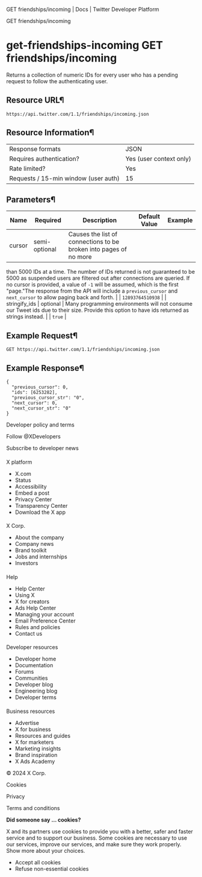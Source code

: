 
GET friendships/incoming | Docs | Twitter Developer Platform 

GET friendships/incoming

get-friendships-incoming
GET friendships/incoming
========================

Returns a collection of numeric IDs for every user who has a pending
request to follow the authenticating user.

Resource URL¶
-------------

`https://api.twitter.com/1.1/friendships/incoming.json`

Resource Information¶
---------------------

|  |  |
| --- | --- |
| Response formats | JSON |
| Requires authentication? | Yes (user context only) |
| Rate limited? | Yes |
| Requests / 15-min window (user auth) | 15 |

Parameters¶
-----------

| Name | Required | Description | Default Value | Example |
| --- | --- | --- | --- | --- |
| cursor | semi-optional | Causes the list of connections to be broken into pages of no more
than 5000 IDs at a time. The number of IDs returned is not guaranteed to
be 5000 as suspended users are filtered out after connections are
queried. If no cursor is provided, a value of `-1` will be
assumed, which is the first "page."The response from the API will
include a `previous_cursor` and `next_cursor` to
allow paging back and forth. |  | `12893764510938` |
| stringify\_ids | optional | Many programming environments will not consume our Tweet ids due to
their size. Provide this option to have ids returned as strings
instead. |  | `true` |

Example Request¶
----------------

`GET https://api.twitter.com/1.1/friendships/incoming.json`

Example Response¶
-----------------

```
{
  "previous_cursor": 0,
  "ids": [6253282],
  "previous_cursor_str": "0",
  "next_cursor": 0,
  "next_cursor_str": "0"
}
```

Developer policy and terms

Follow @XDevelopers

Subscribe to developer news

#### 
 X platform

* X.com
* Status
* Accessibility
* Embed a post
* Privacy Center
* Transparency Center
* Download the X app

#### 
 X Corp.

* About the company
* Company news
* Brand toolkit
* Jobs and internships
* Investors

#### 
 Help

* Help Center
* Using X
* X for creators
* Ads Help Center
* Managing your account
* Email Preference Center
* Rules and policies
* Contact us

#### 
 Developer resources

* Developer home
* Documentation
* Forums
* Communities
* Developer blog
* Engineering blog
* Developer terms

#### 
 Business resources

* Advertise
* X for business
* Resources and guides
* X for marketers
* Marketing insights
* Brand inspiration
* X Ads Academy

 © 2024 X Corp.

Cookies

Privacy

Terms and conditions

**Did someone say … cookies?**  

 X and its partners use cookies to provide you with a better, safer and
 faster service and to support our business. Some cookies are necessary to use
 our services, improve our services, and make sure they work properly.
 Show more about your choices.

* Accept all cookies
* Refuse non-essential cookies